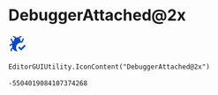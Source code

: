 # DebuggerAttached@2x
![](/img/DebuggerAttached@2x.png)

``` CSharp
EditorGUIUtility.IconContent("DebuggerAttached@2x")
```
```
-5504019084107374268
```
